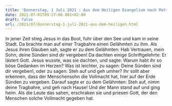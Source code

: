 ```yaml
---
title: 'Donnerstag, 1 Juli 2021 : Aus dem Heiligen Evangelium nach Matthäus - Mt 9,1-8.'
date: 2021-07-01T09:27:00.001+02:00
draft: false
url: /2021/07/donnerstag-1-juli-2021-aus-dem-heiligen.html
---
```


In jener Zeit stieg Jesus in das Boot, fuhr über den See und kam in seine Stadt. Da brachte man auf einer Tragbahre einen Gelähmten zu ihm. Als Jesus ihren Glauben sah, sagte er zu dem Gelähmten: Hab Vertrauen, mein Sohn, deine Sünden sind dir vergeben! Da dachten einige Schriftgelehrte: Er lästert Gott. Jesus wusste, was sie dachten, und sagte: Warum habt ihr so böse Gedanken im Herzen? Was ist leichter, zu sagen: Deine Sünden sind dir vergeben!, oder zu sagen: Steh auf und geh umher? Ihr sollt aber erkennen, dass der Menschensohn die Vollmacht hat, hier auf der Erde Sünden zu vergeben. Darauf sagte er zu dem Gelähmten: Steh auf, nimm deine Tragbahre, und geh nach Hause! Und der Mann stand auf und ging heim. Als die Leute das sahen, erschraken sie und priesen Gott, der den Menschen solche Vollmacht gegeben hat.